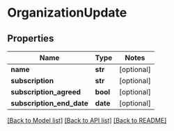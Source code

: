 # OrganizationUpdate

## Properties
Name | Type | Notes
------------ | ------------- | -------------
**name** | **str** | [optional] 
**subscription** | **str** | [optional] 
**subscription_agreed** | **bool** | [optional] 
**subscription_end_date** | **date** | [optional] 

[[Back to Model list]](../README.md#documentation-for-models) [[Back to API list]](../README.md#documentation-for-api-endpoints) [[Back to README]](../README.md)


